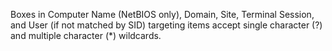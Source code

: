 <Token xmlns:xlink="http://www.w3.org/1999/xlink">Boxes in Computer Name (NetBIOS only), Domain, Site, Terminal Session, and User (if not matched by SID) targeting items accept single character (?) and multiple character (*) wildcards.</Token>